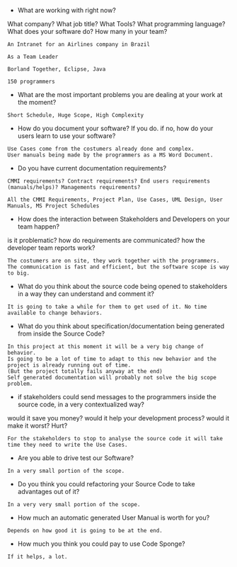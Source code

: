 - What are working with right now?

What company? What job title? What Tools? What programming language? What does your software do? How many in your team?

```
An Intranet for an Airlines company in Brazil

As a Team Leader

Borland Together, Eclipse, Java

150 programmers
```


- What are the most important problems you are dealing at your work at the moment?

```
Short Schedule, Huge Scope, High Complexity 
```


- How do you document your software? If you do. if no, how do your users learn to use your software?

```
Use Cases come from the costumers already done and complex.
User manuals being made by the programmers as a MS Word Document. 
```


- Do you have current documentation requirements?

```
CMMI requirements? Contract requirements? End users requirements (manuals/helps)? Managements requirements?

All the CMMI Requirements, Project Plan, Use Cases, UML Design, User Manuals, MS Project Schedules
```


- How does the interaction between Stakeholders and Developers on your team happen?

is it problematic? how do requirements are communicated? how the developer team reports work?

```
The costumers are on site, they work together with the programmers. The communication is fast and efficient, but the software scope is way to big.
```


- What do you think about the source code being opened to stakeholders in a way they can understand and comment it?

```
It is going to take a while for them to get used of it. No time available to change behaviors.
```

- What do you think about specification/documentation being generated from inside the Source Code?

```
In this project at this moment it will be a very big change of behavior.
Is going to be a lot of time to adapt to this new behavior and the project is already running out of time.
(But the project totally fails anyway at the end)
Self generated documentation will probably not solve the big scope problem.
```


- if stakeholders could send messages to the programmers inside the source code, in a very contextualized way?

would it save you money? would it help your development process? would it make it worst? Hurt?

```
For the stakeholders to stop to analyse the source code it will take time they need to write the Use Cases.
```


- Are you able to drive test our Software?

```
In a very small portion of the scope.
```

- Do you think you could refactoring your Source Code to take advantages out of it?

```
In a very very small portion of the scope.
```

- How much an automatic generated User Manual is worth for you?

```
Depends on how good it is going to be at the end.
```


- How much you think you could pay to use Code Sponge?
```
If it helps, a lot. 
```